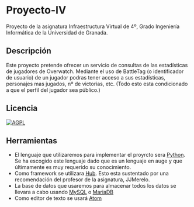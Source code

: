 # Proyecto-IV
Proyecto de la asignatura Infraestructura Virtual de 4º, Grado Ingeniería Informática de la Universidad de Granada.

## Descripción
Este proyecto pretende ofrecer un servicio de consultas de las estadísticas de jugadores de Overwatch.
Mediante el uso de BattleTag (o identificador de usuario) de un jugador podras tener acceso a sus estadísticas, personajes mas jugados, nº de victorias, etc. (Todo esto esta condicionado a que el perfil del jugador sea público.)

## Licencia
[![AGPL](https://camo.githubusercontent.com/cb1d26ec555a33e9f09fe279b5edc49996a3bb3b/68747470733a2f2f696d672e736869656c64732e696f2f62616467652f4c6963656e73652d4147504c25323076332d626c75652e737667)](https://www.gnu.org/licenses/agpl.html)

## Herramientas
* El lenguaje que utilizaremos para implementar el proyrcto sera [Python](https://www.python.org/). Se ha escogido este lenguaje dado que es un lenguaje en auge y que últimamente es muy requerido su conocimiento.
* Como framework se utilizara [Hub](http://www.hug.rest). Esto esta sustentado por una recomendación del profesor de la asignatura, JJMerelo.
* La base de datos que usaremos para almacenar todos los datos se llevara a cabo usando [MySQL](https://www.mysql.com/) o [MariaDB](https://mariadb.org/)
* Como editor de texto se usará [Atom](https://atom.io/)
